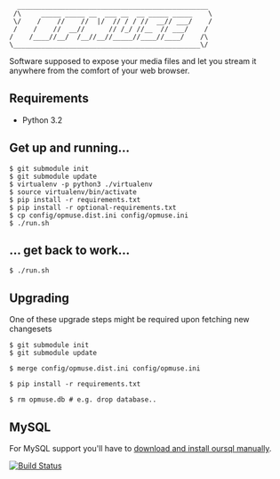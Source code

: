       ________________________________________________
     /\     _____ _____ __  ___ __  __ _____ _____    \
     \/    /    //    //  |/  // / / //  __// ___/    /
     /    /    //  __//      // /_/ //__  // ___/    /
    /    /____//__/  /__//__//_____//____//____/    /\
    \_______________________________________________\/

Software supposed to expose your media files and let you stream it anywhere
from the comfort of your web browser.

Requirements
------------

  - Python 3.2

Get up and running...
---------------------

    $ git submodule init
    $ git submodule update
    $ virtualenv -p python3 ./virtualenv
    $ source virtualenv/bin/activate
    $ pip install -r requirements.txt
    $ pip install -r optional-requirements.txt
    $ cp config/opmuse.dist.ini config/opmuse.ini
    $ ./run.sh

... get back to work...
-----------------------

    $ ./run.sh

Upgrading
---------

One of these upgrade steps might be required upon fetching new changesets

    $ git submodule init
    $ git submodule update

    $ merge config/opmuse.dist.ini config/opmuse.ini

    $ pip install -r requirements.txt

    $ rm opmuse.db # e.g. drop database..

MySQL
-----

For MySQL support you'll have to [download and install oursql manually](https://launchpad.net/oursql/py3k/py3k-0.9.3).

[![Build Status](https://secure.travis-ci.org/opmuse/opmuse.png?branch=master)](http://travis-ci.org/inty/opmuse)
